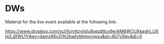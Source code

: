 # DWs

Material for the live event available at the following link:

https://www.dropbox.com/scl/fo/vttzyilslu8sezdttcx9e/AM6WCUXkaghI_UXlq3_6fWU?rlkey=damz66v2j1h2bwhrbhmsyjwxu&st=4b7v5lev&dl=0
